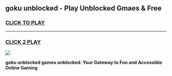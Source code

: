 
## goku unblocked - Play Unblocked Gmaes & Free
<h3>
<a href="https://news.freeplayer.one?title=goku_unblocked&ref=16F">CLICK TO PLAY</a></h3>
<hr>

<h3>
<a href="https://news.freeplayer.one?title=goku_unblocked&ref=16F">CLICK 2 PLAY</a>
  
</h3>

<a href="https://news.freeplayer.one?title=goku_unblocked&ref=16F/"><img src="https://clearcache.store/games.png"></a>


**goku unblocked games unblocked: Your Gateway to Fun and Accessible Online Gaming**
